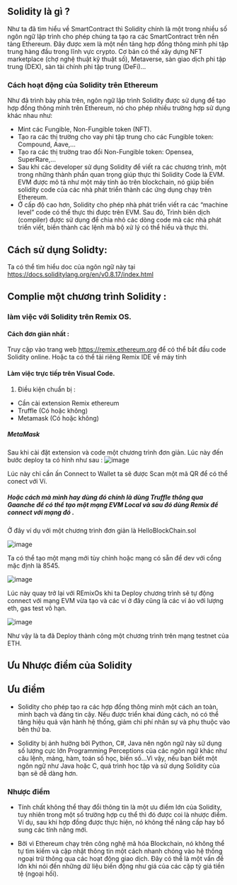 ## Solidity là gì ?
Như ta đã tìm hiểu về SmartContract thì Solidity chính là một trong nhiều số ngôn ngữ lập trình cho phép chúng ta tạo ra các SmartContract
trên nền tảng Ethereum. Đây được xem là một nền tảng hợp đồng thông minh phi tập trung hàng đầu trong lĩnh vực crypto. Cơ bản có thể xây 
dựng NFT marketplace (chợ nghệ thuật kỹ thuật số), Metaverse, sàn giao dịch phi tập trung (DEX), sàn tài chính phi tập trung (DeFi)... 

### Cách hoạt động của Solidity trên Ethereum
Như đã trình bày phía trên, ngôn ngữ lập trình Solidity được sử dụng để tạo hợp đồng thông minh trên Ethereum, nó cho phép nhiều trường hợp sử dụng khác nhau như: 

- Mint các Fungible, Non-Fungible token (NFT).
- Tạo ra các thị trường cho vay phi tập trung cho các Fungible token: Compound, Aave,...
- Tạo ra các thị trường trao đổi Non-Fungible token: Opensea, SuperRare,...
- Sau khi các developer sử dụng Solidity để viết ra các chương trình, một trong những thành phần quan trọng giúp thực thi Solidity Code là EVM. 
EVM được mô tả như một máy tính ảo trên blockchain, nó giúp biến solidity code của các nhà phát triển thành các ứng dụng chạy trên Ethereum.
- Ở cấp độ cao hơn, Solidity cho phép nhà phát triển viết ra các “machine level” code có thể thực thi được trên EVM. Sau đó, Trình biên dịch (compiler) 
được sử dụng để chia nhỏ các dòng code mà các nhà phát triển viết, biến thành các lệnh mà bộ xử lý có thể hiểu và thực thi.

## Cách sử dụng Solidty:
Ta có thể tìm hiểu doc của ngôn ngữ này tại https://docs.soliditylang.org/en/v0.8.17/index.html
 
 ## Complie một chương trình Solidity :
 ### làm việc với Solidity trên Remix OS.
 #### Cách đơn giản nhất :
 
 Truy cập vào trang web https://remix.ethereum.org để có thể bắt đầu code Solidity online. Hoặc ta có thể tải riêng Remix IDE về máy tính 

 #### Làm việc trực tiếp trên Visual Code.

1. Điều kiện chuẩn bị : 
- Cần cài extension Remix ethereum 
- Truffle (Có hoặc không)
- Metamask (Có hoặc không)

##### MetaMask 

Sau khi cài đặt extension và code một chương trình đơn giản. Lúc này đến bước deploy ta có hình như sau :
![image](https://user-images.githubusercontent.com/74479681/202915363-b77948c1-242b-427b-83f5-053d7eb5a132.png)

Lúc này chỉ cần ấn Connect to Wallet ta sẽ được Scan một mã QR để có thể conect với Ví.

##### Hoặc cách mà mình hay dùng đó chính là dùng Truffle thông qua Gaanche để có thể tạo một mạng EVM Local và sau đó dùng Remix để connect với mạng đó .

Ở đây ví dụ với một chương trình đơn giản là HelloBlockChain.sol

![image](https://user-images.githubusercontent.com/74479681/202916114-80dff8d8-8dde-4ae1-8a40-63db72d8e5fa.png)

Ta có thể tạo một mạng mới tùy chỉnh hoặc mạng có sẵn để dev với cổng mặc định là 8545.

![image](https://user-images.githubusercontent.com/74479681/202916179-49bfe24a-8603-45ee-a79d-46b9c00a712b.png)

Lúc này quay trở lại với REmixOs khi ta Deploy  chương trình sẽ tự động connect với mạng EVM vừa tạo và các ví ở đây cũng là các ví ảo với lượng eth, gas test vô hạn.

![image](https://user-images.githubusercontent.com/74479681/202916293-839e239a-97e2-4c1d-9757-1acd5284e2ec.png)

Như vậy là ta đã Deploy thành công một chương trình trên mạng testnet của ETH.

## Ưu Nhược điểm của Solidity
## Ưu điểm
- Solidity cho phép tạo ra các hợp đồng thông minh một cách an toàn, minh bạch và đáng tin cậy. Nếu được triển khai đúng cách, nó có thể tăng 
hiệu quả vận hành hệ thống, giảm chi phí nhân sự và phụ thuộc vào bên thứ ba.

- Solidity bị ảnh hưởng bởi Python, C#, Java nên ngôn ngữ này sử dụng số lượng cực lớn Programming Perceptions của các ngôn ngữ khác như câu 
lệnh, mảng, hàm, toán số học, biến số…Vì vậy, nếu bạn biết một ngôn ngữ như Java hoặc C, quá trình học tập và sử dụng Solidity của bạn sẽ dễ dàng hơn.
### Nhược điểm
- Tính chất không thể thay đổi thông tin là một ưu điểm lớn của Solidity, tuy nhiên trong một số trường hợp cụ thể thì đó được coi là nhược điểm.
Ví dụ, sau khi hợp đồng được thực hiện, nó không thể nâng cấp hay bổ sung các tính năng mới.

- Bởi vì Ethereum chạy trên công nghệ mã hóa Blockchain, nó không thể tự tìm kiếm và cập nhật thông tin một cách nhanh chóng vào hệ thống ngoại trừ thông 
qua các hoạt động giao dịch. Đây có thể là một vấn đề lớn khi nói đến những dữ liệu biến động như giá của các cặp tỷ giá tiền tệ (ngoại hối).
